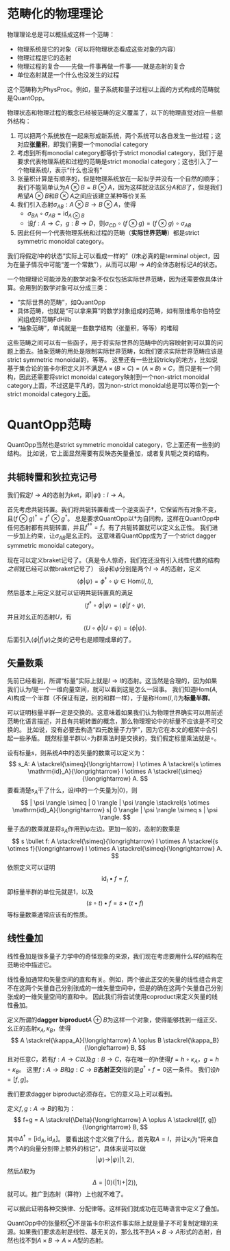 # 范畴化的物理理论

物理理论总是可以概括成这样一个范畴：

- 物理系统是它的对象（可以将物理状态看成这些对象的内容）
- 物理过程是它的态射
- 物理过程的复合——先做一件事再做一件事——就是态射的复合
- 单位态射就是一个什么也没发生的过程

这个范畴称为$\mathsf{PhysProc}$。例如，量子系统和量子过程以上面的方式构成的范畴就是$\mathsf{QuantOpp}$。

物理状态和物理过程的概念已经被范畴的定义覆盖了，以下的物理直觉对应一些额外结构：

1. 可以把两个系统放在一起来形成新系统，两个系统可以各自发生一些过程；这对应**张量积**，即我们需要一个monodial category
2. 考虑到所有monodial category都等价于strict monodial category，我们于是要求代表物理系统和过程的范畴是strict monodial category；这也引入了一个物理系统$I$，表示“什么也没有”
3. 张量积计算是有顺序的，但是物理系统放在一起似乎并没有一个自然的顺序；我们不能简单认为$A \otimes B=B \otimes A$，因为这样就没法区分$A$和$B$了，但是我们希望$A \otimes B$和$B \otimes A$之间应该建立某种等价关系
4. 我们引入态射$\sigma_{AB}: A\otimes B \to B \otimes A$，使得
   - $\sigma_{BA} \circ \sigma_{AB} = \mathrm{id}_{A \otimes B}$
   - 设$f:A \to C$，$g: B \to D$，则$\sigma_{CD} \circ (f \otimes g) = (f \otimes g) \circ \sigma_{AB}$
5. 因此任何一个代表物理系统和过程的范畴（**实际世界范畴**）都是strict symmetric monoidal category。

我们将假定$I$中的状态“实际上可以看成一样的”（$I$未必真的是terminal object，因为在量子情况中可能“差一个常数”），从而可以用$I \to A$的全体态射标记$A$的状态。

一个物理理论可能涉及的数学对象不仅仅包括实际世界范畴，因为还需要做具体计算。会用到的数学对象可以分成三类：

- “实际世界的范畴”，如$\mathsf{QuantOpp}$
- 具体范畴，也就是“可以拿来算”的数学对象组成的范畴，如有限维希尔伯特空间组成的范畴$\mathsf{FdHilb}$
- “抽象范畴”，单纯就是一些数学结构（张量积，等等）的堆砌

这些范畴之间可以有一些函子，用于将实际世界的范畴中的内容映射到可以算的问题上面去。抽象范畴的用处是限制实际世界范畴，如我们要求实际世界范畴应该是strict symmetric monoidal的，等等。
这里还有一些比较tricky的地方，比如说基于集合论的笛卡尔积定义并不满足$A \times (B \times C) = (A \times B) \times C$，而只是有一个同构，因此还需要将strict monoidal category映射到一个non-strict monoidal category上面，不过这是平凡的，因为non-strict monoidal总是可以等价到一个strict monoidal category上面。

# $\mathsf{QuantOpp}$范畴

$\mathsf{QuantOpp}$当然也是strict symmetric monoidal category，它上面还有一些别的结构。
比如说，它上面显然需要有反映态矢量叠加，或者复共轭之类的结构。

## 共轭转置和狄拉克记号

我们假定$I \to A$的态射为ket，即$|\psi \rang : I \to A$。

首先考虑共轭转置。我们将共轭转置看成一个逆变函子$\dagger$，它保留所有对象不变，且$(f \otimes g)^\dagger = f^\dagger \otimes g^\dagger$。
总是要求$\mathsf{QuantOpp}$以$\dagger$为自同构，这样在$\mathsf{QuantOpp}$中任何态射都有共轭转置，并且$f^{\dagger\dagger}=f$。有了共轭转置就可以定义幺正性。
我们进一步加上约束，让$\sigma_{AB}$是幺正的。
这意味着$\mathsf{QuantOpp}$成为了一个strict dagger symmetric monoidal category。

现在可以定义braket记号了。（真是令人惊奇，我们在还没有引入线性代数的结构*之前*就已经可以做braket记号了）
设$\phi$和$\psi$分别是两个$I \to A$的态射，定义
$$
\langle \phi | \psi \rangle = \phi^\dagger \circ \psi \in \mathrm{Hom}(I, I),
$$
然后基本上用定义就可以证明共轭转置真的满足
$$
\langle f^\dagger \circ \phi | \psi \rangle = \langle \phi | f \circ \psi \rangle,
$$
并且对幺正的态射$U$，有
$$
\langle U \circ \phi | U \circ \psi \rangle = \langle \phi | \psi \rangle.
$$
后面引入$\langle \phi | f | \psi \rangle$之类的记号也是顺理成章的了。

## 矢量数乘

先前已经看到，所谓“标量”实际上就是$I \to I$的态射。这当然是合理的，因为如果我们认为$I$是一个一维向量空间，就可以看到这是怎么一回事。
我们知道$\mathrm{Hom}(A, A)$构成一个半群（不保证有逆，别的和群一样），于是称$\mathrm{Hom}(I, I)$为**标量半群**。

可以证明标量半群一定是交换的。这意味着如果我们认为物理世界确实可以用前述范畴化语言描述，并且有共轭转置的概念，那么物理理论中的标量不应该是不可交换的。
比如说，没有必要去构造“四元数量子力学”，因为它在本文的框架中会引起一些矛盾。
既然标量半群以$\circ$为群乘法时是交换的，我们假定标量乘法就是$\circ$。

设有标量$s$，则系统$A$中的态矢量的数乘可以定义为：
$$
s_A: A \stackrel{\simeq}{\longrightarrow} I \otimes A \stackrel{s \otimes \mathrm{id}_A}{\longrightarrow} I \otimes A \stackrel{\simeq}{\longrightarrow} A.
$$
要看清楚$s_A$干了什么，设$I$中的一个矢量为$| 0 \rangle$，则
$$
| \psi \rangle \simeq | 0 \rangle | \psi \rangle \stackrel{s \otimes \mathrm{id}_A}{\longrightarrow} s| 0 \rangle | \psi \rangle \simeq s | \psi \rangle.
$$
量子态的数乘就是将$s_A$作用到$\psi$左边。更加一般的，态射的数乘是
$$
s \bullet f: A \stackrel{\simeq}{\longrightarrow} I \otimes A \stackrel{s \otimes f}{\longrightarrow} I \otimes A \stackrel{\simeq}{\longrightarrow} A.
$$
依照定义可以证明
$$
\mathrm{id}_I \bullet f = f,
$$
即标量半群的单位元就是$1$，以及
$$
(s \circ t) \bullet f = s \bullet (t \bullet f)
$$
等标量数乘通常应该有的性质。

## 线性叠加

线性叠加是很多量子力学中的奇怪现象的来源，我们现在考虑要用什么样的结构在范畴论中描述它。

线性叠加通常和矢量空间的直和有关。例如，两个彼此正交的矢量的线性组合肯定不在这两个矢量自己分别张成的一维矢量空间中，但是的确在这两个矢量自己分别张成的一维矢量空间的直和中。
因此我们将尝试使用coproduct来定义矢量的线性叠加。

定义所谓的**dagger biproduct**$A \oplus B$为这样一个对象，使得能够找到一组正交、幺正的态射$\kappa_A, \kappa_B$，使得
$$
A \stackrel{\kappa_A}{\longrightarrow} A \oplus B \stackrel{\kappa_B}{\longleftarrow} B,
$$
且对任意$C$，若有$f:A \to C$以及$g: B \to C$，存在唯一的$h$使得$f=h \circ \kappa_A$，$g = h \circ \kappa_B$。
这里$f:A \to B$和$g: C \to B$**态射正交**指的是$g^\dagger \circ f = 0$这一条件。
我们设$h = [f, g]$。

我们要求dagger biproduct必须存在。它的意义马上可以看到。

定义$f, g:A \to B$的和为：
$$
f+g = A \stackrel{\Delta}{\longrightarrow} A \oplus A \stackrel{[f, g]}{\longrightarrow} B,
$$
其中$\Delta^\dagger = [\mathrm{id}_A, \mathrm{id}_A]$。
要看出这个定义做了什么，首先取$A=I$，并让$\kappa_I$为“将来自两个$A$的向量分别带上额外的标记”，具体来说可以做
$$
| \psi \rangle \longrightarrow | \psi \rangle | 1,2 \rangle,
$$
然后$\Delta$取为
$$
\Delta = | 0 \rangle (| 1 \rangle + | 2 \rangle),
$$
就可以。推广到态射（算符）上也就不难了。

可以据此证明各种交换律、分配律等。这样我们就成功在范畴语言中定义了叠加。

$\mathsf{QuantOpp}$中的张量积$\otimes$不是笛卡尔积这件事实际上就是量子不可复制定理的来源。如果我们要求态射是线性、基无关的，那么找不到$A \times B \to A$形式的态射，自然也找不到$A \times B \to A \times A$型的态射。